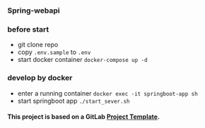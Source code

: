 ### Spring-webapi

### before start
* git clone repo
* copy ```.env.sample``` to ```.env```
* start docker container ```docker-compose up -d```

### develop by docker
* enter a running container ```docker exec -it springboot-app sh```
* start springboot app ```./start_sever.sh```

#### This project is based on a GitLab [Project Template](https://docs.gitlab.com/ee/gitlab-basics/create-project.html).

